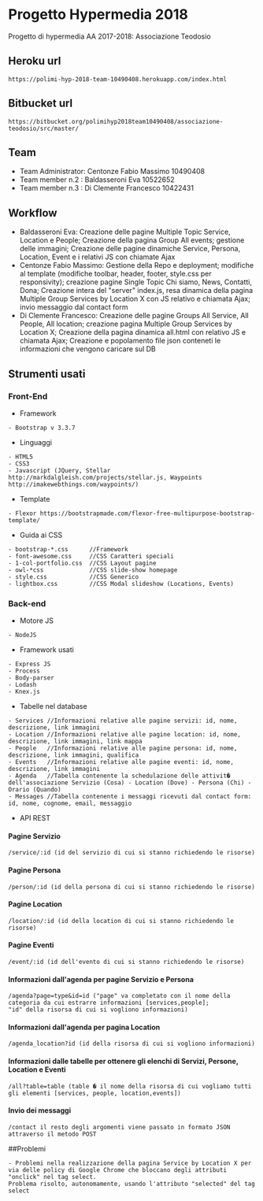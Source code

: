 # Progetto Hypermedia 2018
Progetto di hypermedia AA 2017-2018: Associazione Teodosio

## Heroku url
```
https://polimi-hyp-2018-team-10490408.herokuapp.com/index.html
```
## Bitbucket url
```
https://bitbucket.org/polimihyp2018team10490408/associazione-teodosio/src/master/
```
## Team
- Team Administrator: Centonze Fabio Massimo 10490408 
- Team member n.2   : Baldasseroni Eva 10522652
- Team member n.3   : Di Clemente Francesco 10422431

## Workflow
- Baldasseroni Eva: Creazione delle pagine Multiple Topic Service, Location e People; Creazione della pagina Group All events; gestione delle immagini; Creazione delle pagine dinamiche Service, Persona, Location, Event e i relativi JS con chiamate Ajax
- Centonze Fabio Massimo: Gestione della Repo e deployment; modifiche al template (modifiche toolbar, header, footer, style.css per responsivity); creazione pagine Single Topic Chi siamo, News, Contatti, Dona; Creazione intera del "server" index.js, resa dinamica della pagina Multiple Group Services by Location X con JS relativo e chiamata Ajax; invio messaggio dal contact form 
- Di Clemente Francesco: Creazione delle pagine Groups All Service, All People, All location; creazione pagina Multiple Group Services by Location X; Creazione della pagina dinamica all.html con relativo JS e chiamata Ajax; Creazione e popolamento file json conteneti le informazioni che vengono caricare sul DB

## Strumenti usati
### Front-End
- Framework
```
- Bootstrap v 3.3.7
```
- Linguaggi
```
- HTML5
- CSS3
- Javascript (JQuery, Stellar http://markdalgleish.com/projects/stellar.js, Waypoints http://imakewebthings.com/waypoints/)
```
- Template
```
- Flexor https://bootstrapmade.com/flexor-free-multipurpose-bootstrap-template/
```
- Guida ai CSS
```
- bootstrap-*.css      //Framework
- font-awesome.css     //CSS Caratteri speciali
- 1-col-portfolio.css  //CSS Layout pagine
- owl-*css             //CSS slide-show homepage
- style.css            //CSS Generico
- lightbox.css         //CSS Modal slideshow (Locations, Events)
```
### Back-end
- Motore JS
```
- NodeJS
```
- Framework usati
```
- Express JS      
- Process
- Body-parser
- Lodash
- Knex.js
```
- Tabelle nel database
```
- Services //Informazioni relative alle pagine servizi: id, nome, descrizione, link immagini    
- Location //Informazioni relative alle pagine location: id, nome, descrizione, link immagini, link mappa
- People   //Informazioni relative alle pagine persona: id, nome, descrizione, link immagini, qualifica
- Events   //Informazioni relative alle pagine eventi: id, nome, descrizione, link immagini
- Agenda   //Tabella contenente la schedulazione delle attivit� dell'associazione Servizio (Cosa) - Location (Dove) - Persona (Chi) - Orario (Quando)
- Messages //Tabella contenente i messaggi ricevuti dal contact form: id, nome, cognome, email, messaggio
```
- API REST
#### Pagine Servizio
```
/service/:id (id del servizio di cui si stanno richiedendo le risorse) 
```
#### Pagine Persona
```
/person/:id (id della persona di cui si stanno richiedendo le risorse) 
```
#### Pagine Location
```
/location/:id (id della location di cui si stanno richiedendo le risorse) 
```
#### Pagine Eventi
```
/event/:id (id dell'evento di cui si stanno richiedendo le risorse) 
```
#### Informazioni dall'agenda per pagine Servizio e Persona
```
/agenda?page=type&id=id ("page" va completato con il nome della categoria da cui estrarre informazioni [services,people]; 
"id" della risorsa di cui si vogliono informazioni)

```
#### Informazioni dall'agenda per pagina Location
```
/agenda_location?id (id della risorsa di cui si vogliono informazioni)

```
#### Informazioni dalle tabelle per ottenere gli elenchi di Servizi, Persone, Location e Eventi
```
/all?table=table (table � il nome della risorsa di cui vogliamo tutti gli elementi [services, people, location,events])

```
#### Invio dei messaggi
```
/contact il resto degli argomenti viene passato in formato JSON attraverso il metodo POST

```

##Problemi
```
- Problemi nella realizzazione della pagina Service by Location X per via delle policy di Google Chrome che bloccano degli attributi "onclick" nel tag select.
Problema risolto, autonomamente, usando l'attributo "selected" del tag select 
```